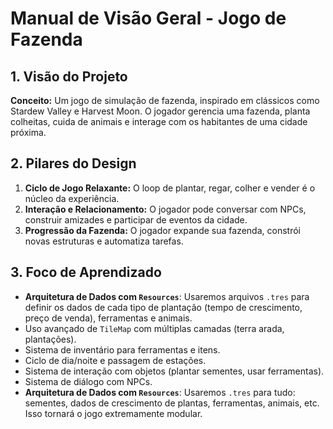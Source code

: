 # Manual de Visão Geral - Jogo de Fazenda

## 1. Visão do Projeto

**Conceito:** Um jogo de simulação de fazenda, inspirado em clássicos como Stardew Valley e Harvest Moon. O jogador gerencia uma fazenda, planta colheitas, cuida de animais e interage com os habitantes de uma cidade próxima.

## 2. Pilares do Design

1.  **Ciclo de Jogo Relaxante:** O loop de plantar, regar, colher e vender é o núcleo da experiência.
2.  **Interação e Relacionamento:** O jogador pode conversar com NPCs, construir amizades e participar de eventos da cidade.
3.  **Progressão da Fazenda:** O jogador expande sua fazenda, constrói novas estruturas e automatiza tarefas.

## 3. Foco de Aprendizado

*   **Arquitetura de Dados com `Resources`**: Usaremos arquivos `.tres` para definir os dados de cada tipo de plantação (tempo de crescimento, preço de venda), ferramentas e animais.
*   Uso avançado de `TileMap` com múltiplas camadas (terra arada, plantações).
*   Sistema de inventário para ferramentas e itens.
*   Ciclo de dia/noite e passagem de estações.
*   Sistema de interação com objetos (plantar sementes, usar ferramentas).
*   Sistema de diálogo com NPCs.
*   **Arquitetura de Dados com `Resources`**: Usaremos `.tres` para tudo: sementes, dados de crescimento de plantas, ferramentas, animais, etc. Isso tornará o jogo extremamente modular.
